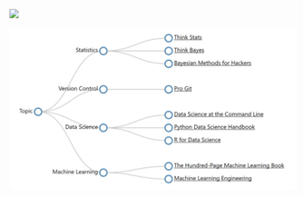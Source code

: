 [![](https://img.shields.io/static/v1?label=View%20Demo%20Site&message=link&labelColor=2f363d&color=blue&style=flat&logo=github&logoColor=959da5)](https://nickmccarty.github.io/recommended-reading/)

![](./images/reading_reco_image.JPG)
